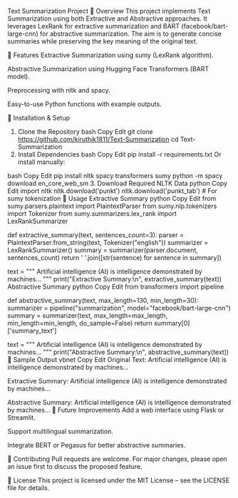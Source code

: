 Text Summarization Project
📌 Overview
This project implements Text Summarization using both Extractive and Abstractive approaches. It leverages LexRank for extractive summarization and BART (facebook/bart-large-cnn) for abstractive summarization. The aim is to generate concise summaries while preserving the key meaning of the original text.

🚀 Features
Extractive Summarization using sumy (LexRank algorithm).

Abstractive Summarization using Hugging Face Transformers (BART model).

Preprocessing with nltk and spacy.

Easy-to-use Python functions with example outputs.

🔧 Installation & Setup
1. Clone the Repository
bash
Copy
Edit
git clone https://github.com/kiruthik1811/Text-Summarization
cd Text-Summarization
2. Install Dependencies
bash
Copy
Edit
pip install -r requirements.txt
Or install manually:

bash
Copy
Edit
pip install nltk spacy transformers sumy
python -m spacy download en_core_web_sm
3. Download Required NLTK Data
python
Copy
Edit
import nltk
nltk.download('punkt')
nltk.download('punkt_tab')  # For sumy tokenization
📖 Usage
Extractive Summary
python
Copy
Edit
from sumy.parsers.plaintext import PlaintextParser
from sumy.nlp.tokenizers import Tokenizer
from sumy.summarizers.lex_rank import LexRankSummarizer

def extractive_summary(text, sentences_count=3):
    parser = PlaintextParser.from_string(text, Tokenizer("english"))
    summarizer = LexRankSummarizer()
    summary = summarizer(parser.document, sentences_count)
    return ' '.join([str(sentence) for sentence in summary])

text = """
Artificial intelligence (AI) is intelligence demonstrated by machines...
"""
print("Extractive Summary:\n", extractive_summary(text))
Abstractive Summary
python
Copy
Edit
from transformers import pipeline

def abstractive_summary(text, max_length=130, min_length=30):
    summarizer = pipeline("summarization", model="facebook/bart-large-cnn")
    summary = summarizer(text, max_length=max_length, min_length=min_length, do_sample=False)
    return summary[0]['summary_text']

text = """
Artificial intelligence (AI) is intelligence demonstrated by machines...
"""
print("Abstractive Summary:\n", abstractive_summary(text))
📝 Sample Output
vbnet
Copy
Edit
Original Text:
Artificial intelligence (AI) is intelligence demonstrated by machines...

Extractive Summary:
Artificial intelligence (AI) is intelligence demonstrated by machines...

Abstractive Summary:
Artificial intelligence (AI) is intelligence demonstrated by machines...
📌 Future Improvements
Add a web interface using Flask or Streamlit.

Support multilingual summarization.

Integrate BERT or Pegasus for better abstractive summaries.

🤝 Contributing
Pull requests are welcome. For major changes, please open an issue first to discuss the proposed feature.

📜 License
This project is licensed under the MIT License – see the LICENSE file for details.

